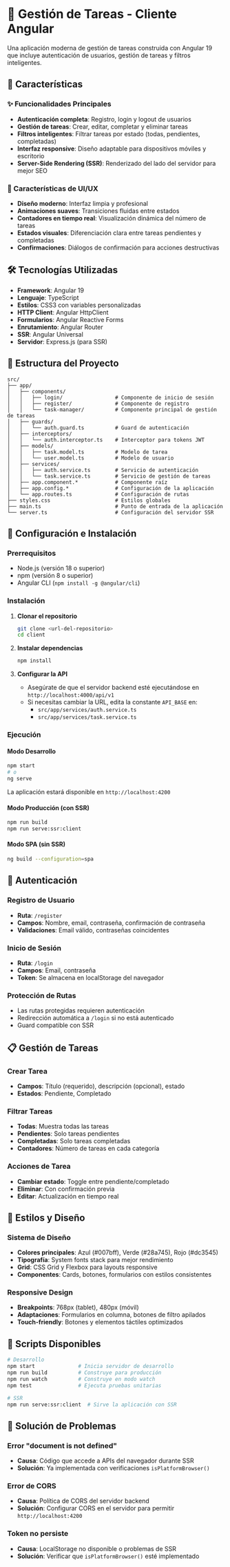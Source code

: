 # 📝 Gestión de Tareas - Cliente Angular

Una aplicación moderna de gestión de tareas construida con Angular 19 que incluye autenticación de usuarios, gestión de tareas y filtros inteligentes.

## 🚀 Características

### ✨ Funcionalidades Principales
- **Autenticación completa**: Registro, login y logout de usuarios
- **Gestión de tareas**: Crear, editar, completar y eliminar tareas
- **Filtros inteligentes**: Filtrar tareas por estado (todas, pendientes, completadas)
- **Interfaz responsive**: Diseño adaptable para dispositivos móviles y escritorio
- **Server-Side Rendering (SSR)**: Renderizado del lado del servidor para mejor SEO

### 🎨 Características de UI/UX
- **Diseño moderno**: Interfaz limpia y profesional
- **Animaciones suaves**: Transiciones fluidas entre estados
- **Contadores en tiempo real**: Visualización dinámica del número de tareas
- **Estados visuales**: Diferenciación clara entre tareas pendientes y completadas
- **Confirmaciones**: Diálogos de confirmación para acciones destructivas

## 🛠️ Tecnologías Utilizadas

- **Framework**: Angular 19
- **Lenguaje**: TypeScript
- **Estilos**: CSS3 con variables personalizadas
- **HTTP Client**: Angular HttpClient
- **Formularios**: Angular Reactive Forms
- **Enrutamiento**: Angular Router
- **SSR**: Angular Universal
- **Servidor**: Express.js (para SSR)

## 📁 Estructura del Proyecto

```
src/
├── app/
│   ├── components/
│   │   ├── login/                 # Componente de inicio de sesión
│   │   ├── register/              # Componente de registro
│   │   └── task-manager/          # Componente principal de gestión de tareas
│   ├── guards/
│   │   └── auth.guard.ts          # Guard de autenticación
│   ├── interceptors/
│   │   └── auth.interceptor.ts    # Interceptor para tokens JWT
│   ├── models/
│   │   ├── task.model.ts          # Modelo de tarea
│   │   └── user.model.ts          # Modelo de usuario
│   ├── services/
│   │   ├── auth.service.ts        # Servicio de autenticación
│   │   └── task.service.ts        # Servicio de gestión de tareas
│   ├── app.component.*            # Componente raíz
│   ├── app.config.*               # Configuración de la aplicación
│   └── app.routes.ts              # Configuración de rutas
├── styles.css                     # Estilos globales
├── main.ts                        # Punto de entrada de la aplicación
└── server.ts                      # Configuración del servidor SSR
```

## 🔧 Configuración e Instalación

### Prerrequisitos
- Node.js (versión 18 o superior)
- npm (versión 8 o superior)
- Angular CLI (`npm install -g @angular/cli`)

### Instalación

1. **Clonar el repositorio**
   ```bash
   git clone <url-del-repositorio>
   cd client
   ```

2. **Instalar dependencias**
   ```bash
   npm install
   ```

3. **Configurar la API**
   - Asegúrate de que el servidor backend esté ejecutándose en `http://localhost:4000/api/v1`
   - Si necesitas cambiar la URL, edita la constante `API_BASE` en:
     - `src/app/services/auth.service.ts`
     - `src/app/services/task.service.ts`

### Ejecución

#### Modo Desarrollo
```bash
npm start
# o
ng serve
```
La aplicación estará disponible en `http://localhost:4200`

#### Modo Producción (con SSR)
```bash
npm run build
npm run serve:ssr:client
```

#### Modo SPA (sin SSR)
```bash
ng build --configuration=spa
```

## 🔐 Autenticación

### Registro de Usuario
- **Ruta**: `/register`
- **Campos**: Nombre, email, contraseña, confirmación de contraseña
- **Validaciones**: Email válido, contraseñas coincidentes

### Inicio de Sesión
- **Ruta**: `/login`
- **Campos**: Email, contraseña
- **Token**: Se almacena en localStorage del navegador

### Protección de Rutas
- Las rutas protegidas requieren autenticación
- Redirección automática a `/login` si no está autenticado
- Guard compatible con SSR

## 📋 Gestión de Tareas

### Crear Tarea
- **Campos**: Título (requerido), descripción (opcional), estado
- **Estados**: Pendiente, Completado

### Filtrar Tareas
- **Todas**: Muestra todas las tareas
- **Pendientes**: Solo tareas pendientes
- **Completadas**: Solo tareas completadas
- **Contadores**: Número de tareas en cada categoría

### Acciones de Tarea
- **Cambiar estado**: Toggle entre pendiente/completado
- **Eliminar**: Con confirmación previa
- **Editar**: Actualización en tiempo real

## 🎨 Estilos y Diseño

### Sistema de Diseño
- **Colores principales**: Azul (#007bff), Verde (#28a745), Rojo (#dc3545)
- **Tipografía**: System fonts stack para mejor rendimiento
- **Grid**: CSS Grid y Flexbox para layouts responsive
- **Componentes**: Cards, botones, formularios con estilos consistentes

### Responsive Design
- **Breakpoints**: 768px (tablet), 480px (móvil)
- **Adaptaciones**: Formularios en columna, botones de filtro apilados
- **Touch-friendly**: Botones y elementos táctiles optimizados

## 🔧 Scripts Disponibles

```bash
# Desarrollo
npm start              # Inicia servidor de desarrollo
npm run build          # Construye para producción
npm run watch          # Construye en modo watch
npm test               # Ejecuta pruebas unitarias

# SSR
npm run serve:ssr:client  # Sirve la aplicación con SSR
```

## 🐛 Solución de Problemas

### Error "document is not defined"
- **Causa**: Código que accede a APIs del navegador durante SSR
- **Solución**: Ya implementada con verificaciones `isPlatformBrowser()`

### Error de CORS
- **Causa**: Política de CORS del servidor backend
- **Solución**: Configurar CORS en el servidor para permitir `http://localhost:4200`

### Token no persiste
- **Causa**: LocalStorage no disponible o problemas de SSR
- **Solución**: Verificar que `isPlatformBrowser()` esté implementado
